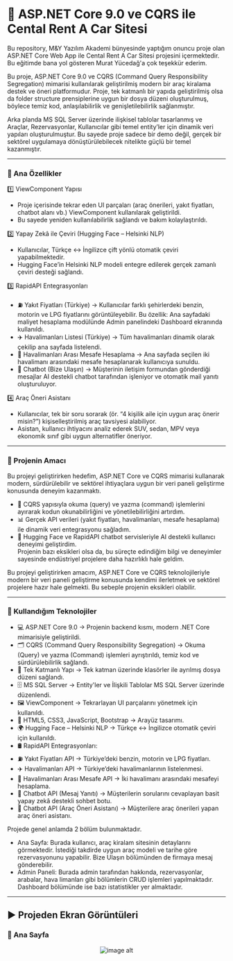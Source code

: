 # 🚗 ASP.NET Core 9.0 ve CQRS ile Cental Rent A Car Sitesi
Bu repository, M&Y Yazılım Akademi bünyesinde yaptığım onuncu proje olan ASP.NET Core Web App ile Cental Rent A Car Sitesi projesini içermektedir. Bu eğitimde bana yol gösteren Murat Yücedağ'a çok teşekkür ederim.

Bu proje, ASP.NET Core 9.0 ve CQRS (Command Query Responsibility Segregation) mimarisi kullanılarak geliştirilmiş modern bir araç kiralama destek ve öneri platformudur. Proje, tek katmanlı bir yapıda geliştirilmiş olsa da folder structure prensiplerine uygun bir dosya düzeni oluşturulmuş, böylece temiz kod, anlaşılabilirlik ve genişletilebilirlik sağlanmıştır.

Arka planda MS SQL Server üzerinde ilişkisel tablolar tasarlanmış ve Araçlar, Rezervasyonlar, Kullanıcılar gibi temel entity’ler için dinamik veri yapıları oluşturulmuştur. Bu sayede proje sadece bir demo değil, gerçek bir sektörel uygulamaya dönüştürülebilecek nitelikte güçlü bir temel kazanmıştır.

---

### 🔹 Ana Özellikler
1️⃣ ViewComponent Yapısı
- Proje içerisinde tekrar eden UI parçaları (araç önerileri, yakıt fiyatları, chatbot alanı vb.) ViewComponent kullanılarak geliştirildi.
- Bu sayede yeniden kullanılabilirlik sağlandı ve bakım kolaylaştırıldı.

2️⃣ Yapay Zekâ ile Çeviri (Hugging Face – Helsinki NLP)
- Kullanıcılar, Türkçe ↔ İngilizce çift yönlü otomatik çeviri yapabilmektedir.
- Hugging Face’in Helsinki NLP modeli entegre edilerek gerçek zamanlı çeviri desteği sağlandı.

3️⃣ RapidAPI Entegrasyonları
- ⛽ Yakıt Fiyatları (Türkiye) → Kullanıcılar farklı şehirlerdeki benzin, motorin ve LPG fiyatlarını görüntüleyebilir. Bu özellik:
Ana sayfadaki maliyet hesaplama modülünde
Admin panelindeki Dashboard ekranında kullanıldı.
- ✈️ Havalimanları Listesi (Türkiye) → Tüm havalimanları dinamik olarak çekilip ana sayfada listelendi.
- 📏 Havalimanları Arası Mesafe Hesaplama → Ana sayfada seçilen iki havalimanı arasındaki mesafe hesaplanarak kullanıcıya sunuldu.
- 🤖 Chatbot (Bize Ulaşın) → Müşterinin iletişim formundan gönderdiği mesajlar AI destekli chatbot tarafından işleniyor ve otomatik mail yanıtı oluşturuluyor.

4️⃣ Araç Öneri Asistanı
- Kullanıcılar, tek bir soru sorarak (ör. “4 kişilik aile için uygun araç önerir misin?”) kişiselleştirilmiş araç tavsiyesi alabiliyor.
- Asistan, kullanıcı ihtiyacını analiz ederek SUV, sedan, MPV veya ekonomik sınıf gibi uygun alternatifler öneriyor.

---

### 🎯 Projenin Amacı
Bu projeyi geliştirirken hedefim, ASP.NET Core ve CQRS mimarisi kullanarak modern, sürdürülebilir ve sektörel ihtiyaçlara uygun bir veri paneli geliştirme konusunda deneyim kazanmaktı.
- 🧩 CQRS yapısıyla okuma (query) ve yazma (command) işlemlerini ayırarak kodun okunabilirliğini ve yönetilebilirliğini artırdım.
- 📊 Gerçek API verileri (yakıt fiyatları, havalimanları, mesafe hesaplama) ile dinamik veri entegrasyonu sağladım.
- 🤖 Hugging Face ve RapidAPI chatbot servisleriyle AI destekli kullanıcı deneyimi geliştirdim.<br>
Projenin bazı eksikleri olsa da, bu süreçte edindiğim bilgi ve deneyimler sayesinde endüstriyel projelere daha hazırlıklı hale geldim.

Bu projeyi geliştirirken amacım, ASP.NET Core ve CQRS teknolojileriyle modern bir veri paneli geliştirme konusunda kendimi ilerletmek ve sektörel projelere hazır hale gelmekti. Bu sebeple projenin eksikleri olabilir.

---

### 🚀 Kullandığım Teknolojiler
- 💻 ASP.NET Core 9.0 → Projenin backend kısmı, modern .NET Core mimarisiyle geliştirildi.
- 🗂 CQRS (Command Query Responsibility Segregation) → Okuma (Query) ve yazma (Command) işlemleri ayrıştırıldı, temiz kod ve sürdürülebilirlik sağlandı.
- 📐 Tek Katmanlı Yapı → Tek katman üzerinde klasörler ile ayrılmış dosya düzeni sağlandı.
- 🗄️ MS SQL Server → Entity'ler ve İlişkili Tablolar MS SQL Server üzerinde düzenlendi.
- 🖼 ViewComponent → Tekrarlayan UI parçalarını yönetmek için kullanıldı.
- 🎨 HTML5, CSS3, JavaScript, Bootstrap → Arayüz tasarımı.
- 🌍 Hugging Face – Helsinki NLP → Türkçe ↔ İngilizce otomatik çeviri için kullanıldı.
- 🛢 RapidAPI Entegrasyonları:
- ⛽ Yakıt Fiyatları API → Türkiye’deki benzin, motorin ve LPG fiyatları.
- ✈️ Havalimanları API → Türkiye’deki havalimanlarının listelenmesi.
- 📏 Havalimanları Arası Mesafe API → İki havalimanı arasındaki mesafeyi hesaplama.
- 🤖 Chatbot API (Mesaj Yanıtı) → Müşterilerin sorularını cevaplayan basit yapay zekâ destekli sohbet botu.
- 🚗 Chatbot API (Araç Öneri Asistanı) → Müşterilere araç önerileri yapan araç öneri asistanı.

Projede genel anlamda 2 bölüm bulunmaktadır.<br>
- Ana Sayfa: Burada kullanıcı, araç kiralam sitesinin detaylarını görmektedir. İstediği takdirde uygun araç modeli ve tarihe göre rezervasyonunu yapabilir. Bize Ulaşın bölümünden de firmaya mesaj gönderebilir.
- Admin Paneli: Burada admin tarafından hakkında, rezervasyonlar, arabalar, hava limanları gibi bölümlerin CRUD işlemleri yapılmaktadır. Dashboard bölümünde ise bazı istatistikler yer almaktadır.

---

## :arrow_forward: Projeden Ekran Görüntüleri

### :triangular_flag_on_post: Ana Sayfa
<div align="center">
  <img src="https://github.com/melihcolak0/CqrsCentalRentACar/blob/1037666abed69f81bef1604e4304bf57ec771770/ss3/screencapture-localhost-7100-Default-Index-2025-08-26-15_47_20.png" alt="image alt">
</div>
